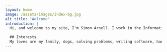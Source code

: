 ```yaml
---
layout: home
image: /assets/images/index-bg.jpg
alt_title: "Welcome"
introduction: |
  Hi, and welcome to my site, I'm Simon Arnell. I work in the Information Security industry. I am gainfully employed at [DXC Technology](https://www.dxc.technology) as their chief security technologist, a co-founder and non-exec director of [Configured Things](https://configuredthings.com) and a trustee and treasurer of the [Camberley Finnish School](http://www.suomikoulu.org), for more details of my work history, take a look at my [CV](cv.html).

  ## Interests
  My loves are my family, dogs, solving problems, writing software, hacking around with hardware, cooking and travel.
---
```

